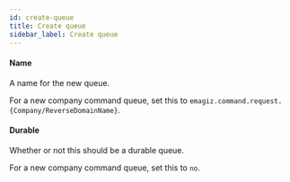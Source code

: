 ```yaml
---
id: create-queue
title: Create queue
sidebar_label: Create queue
---
```

#### Name
A name for the new queue.

For a new company command queue, set this to <code>emagiz.command.request.{Company/ReverseDomainName}</code>.

#### Durable
Whether or not this should be a durable queue.

For a new company command queue, set this to <code>no</code>.

